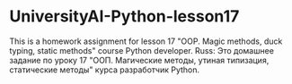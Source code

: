 # UniversityAI-Python-lesson17
This is a homework assignment for lesson 17 "OOP. Magic methods, duck typing, static methods" course Python developer.  Russ: Это домашнее задание по уроку 17 "ООП. Магические методы, утиная типизация, статические методы" курса разработчик Python.

